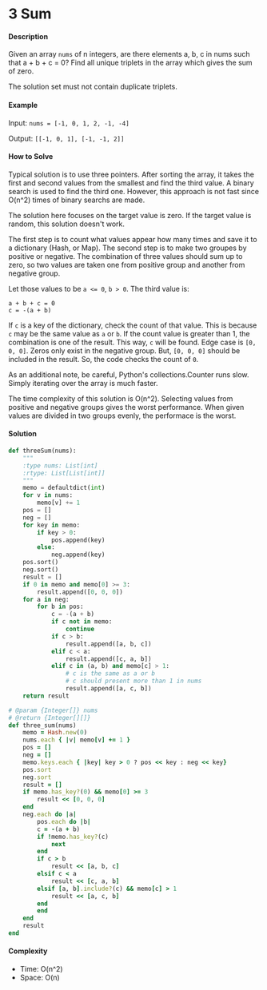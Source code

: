 # 3 Sum

#### Description

Given an array `nums` of n integers, are there elements a, b, c in nums such that a + b + c = 0? Find all unique triplets in the array which gives the sum of zero.

The solution set must not contain duplicate triplets.

#### Example
Input: `nums = [-1, 0, 1, 2, -1, -4]`

Output: `[[-1, 0, 1], [-1, -1, 2]]`

#### How to Solve

Typical solution is to use three pointers.  After sorting the array,
it takes the first and second values from the smallest and find
the third value. A binary search is used to find the third one.
However, this approach is not fast since O(n^2) times of
binary searchs are made.

The solution here focuses on the target value is zero.
If the target value is random, this solution doesn't work.

The first step is to count what values appear how many times and
save it to a dictionary (Hash, or Map).
The second step is to make two groupes by positive or negative.
The combination of three values should sum up to zero, so two values
are taken one from positive group and another from negative group.

Let those values to be `a <= 0`, `b > 0`. The third value is:

```
a + b + c = 0
c = -(a + b)
```

If `c` is a key of the dictionary, check the count of that value.
This is because `c` may be the same value as `a` or `b`. 
If the count value is greater than 1, the combination is one of the
result. This way, `c` will be found.
Edge case is `[0, 0, 0]`. Zeros only exist in the negative group.
But, `[0, 0, 0]` should be included in the result. So, the code
checks the count of `0`.

As an additional note, be careful, Python's collections.Counter runs slow. Simply iterating over the array is much faster.

The time complexity of this solution is O(n^2). Selecting values from positive and negative groups gives the worst performance.
When given values are divided in two groups evenly, the performace is the worst.

#### Solution

```python
def threeSum(nums):
    """
    :type nums: List[int]
    :rtype: List[List[int]]
    """
    memo = defaultdict(int)
    for v in nums:
        memo[v] += 1
    pos = []
    neg = []
    for key in memo:
        if key > 0:
            pos.append(key)
        else:
            neg.append(key)
    pos.sort()
    neg.sort()
    result = []
    if 0 in memo and memo[0] >= 3:
        result.append([0, 0, 0])
    for a in neg:
        for b in pos:
            c = -(a + b)
            if c not in memo:
                continue
            if c > b:
                result.append([a, b, c])
            elif c < a:
                result.append([c, a, b])
            elif c in (a, b) and memo[c] > 1:
                # c is the same as a or b
                # c should present more than 1 in nums
                result.append([a, c, b])
    return result
```

```ruby
# @param {Integer[]} nums
# @return {Integer[][]}
def three_sum(nums)
    memo = Hash.new(0)
    nums.each { |v| memo[v] += 1 }
    pos = []
    neg = []
    memo.keys.each { |key| key > 0 ? pos << key : neg << key}
    pos.sort
    neg.sort
    result = []
    if memo.has_key?(0) && memo[0] >= 3
        result << [0, 0, 0]
    end
    neg.each do |a|
        pos.each do |b|
        c = -(a + b)
        if !memo.has_key?(c)
            next
        end
        if c > b
            result << [a, b, c]
        elsif c < a
            result << [c, a, b]
        elsif [a, b].include?(c) && memo[c] > 1
            result << [a, c, b]
        end
        end
    end
    result
end
```

#### Complexity
- Time: O(n^2)
- Space: O(n)
